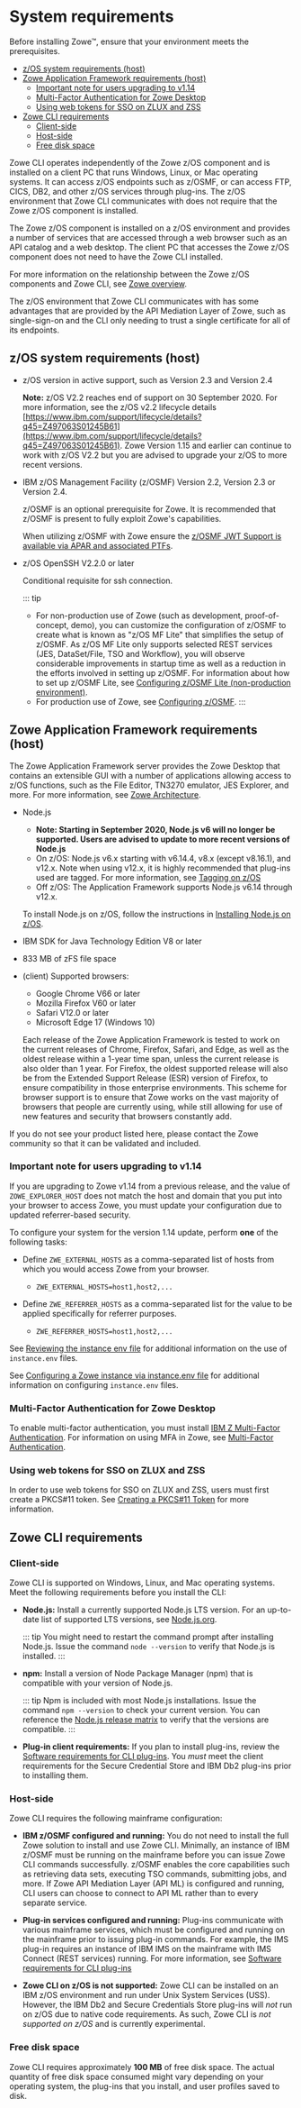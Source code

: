 # System requirements <!-- omit in toc -->

Before installing Zowe&trade;, ensure that your environment meets the prerequisites.

- [z/OS system requirements (host)](#zos-system-requirements-host)
- [Zowe Application Framework requirements (host)](#zowe-application-framework-requirements-host)
  - [Important note for users upgrading to v1.14](#important-note-for-users-upgrading-to-v114)
  - [Multi-Factor Authentication for Zowe Desktop](#multi-factor-authentication-for-zowe-desktop)
  - [Using web tokens for SSO on ZLUX and ZSS](#using-web-tokens-for-sso-on-zlux-and-zss)
- [Zowe CLI requirements](#zowe-cli-requirements)
  - [Client-side](#client-side)
  - [Host-side](#host-side)
  - [Free disk space](#free-disk-space)

Zowe CLI operates independently of the Zowe z/OS component and is installed on a client PC that runs Windows, Linux, or Mac operating systems.  It can access z/OS endpoints such as z/OSMF, or can access FTP, CICS, DB2, and other z/OS services through plug-ins.  The z/OS environment that Zowe CLI communicates with does not require that the Zowe z/OS component is installed.

The Zowe z/OS component is installed on a z/OS environment and provides a number of services that are accessed through a web browser such as an API catalog and a web desktop.  The client PC that accesses the Zowe z/OS component does not need to have the Zowe CLI installed.

For more information on the relationship between the Zowe z/OS components and Zowe CLI, see [Zowe overview](../getting-started/overview.md).

The z/OS environment that Zowe CLI communicates with has some advantages that are provided by the API Mediation Layer of Zowe, such as single-sign-on and the CLI only needing to trust a single certificate for all of its endpoints.

## z/OS system requirements (host)

- z/OS version in active support, such as Version 2.3 and Version 2.4

   **Note:** z/OS V2.2 reaches end of support on 30 September 2020. For more information, see the z/OS v2.2 lifecycle details [https://www.ibm.com/support/lifecycle/details?q45=Z497063S01245B61](https://www.ibm.com/support/lifecycle/details?q45=Z497063S01245B61). Zowe Version 1.15 and earlier can continue to work with z/OS V2.2 but you are advised to upgrade your z/OS to more recent versions.

- IBM z/OS Management Facility (z/OSMF) Version 2.2, Version 2.3 or Version 2.4.

  z/OSMF is an optional prerequisite for Zowe.  It is recommended that z/OSMF is present to fully exploit Zowe's capabilities.

  When utilizing z/OSMF with Zowe ensure the [z/OSMF JWT Support is available via APAR and associated PTFs](https://www.ibm.com/support/pages/apar/PH12143).

- z/OS OpenSSH V2.2.0 or later

  Conditional requisite for ssh connection.

  ::: tip
   - For non-production use of Zowe (such as development, proof-of-concept, demo),  you can customize the configuration of z/OSMF to create what is known as "z/OS MF Lite" that simplifies the setup of z/OSMF. As z/OS MF Lite only supports selected REST services (JES, DataSet/File, TSO and Workflow), you will observe considerable improvements in startup time as well as a reduction in the efforts involved in setting up z/OSMF. For information about how to set up z/OSMF Lite, see [Configuring z/OSMF Lite (non-production environment)](systemrequirements-zosmf-lite.md).
  - For production use of Zowe, see [Configuring z/OSMF](systemrequirements-zosmf.md).
  :::

## Zowe Application Framework requirements (host)

The Zowe Application Framework server provides the Zowe Desktop that contains an extensible GUI with a number of applications allowing access to z/OS functions, such as the File Editor, TN3270 emulator, JES Explorer, and more. For more information, see [Zowe Architecture](../getting-started/zowe-architecture.md#zlux).

- Node.js
  - **Note: Starting in September 2020, Node.js v6 will no longer be supported. Users are advised to update to more recent versions of Node.js**
  - On z/OS: Node.js v6.x starting with v6.14.4, v8.x (except v8.16.1), and v12.x. Note when using v12.x, it is highly recommended that plug-ins used are tagged. For more information, see [Tagging on z/OS](../extend/extend-desktop/mvd-buildingplugins.md#tagging-plugin-files-on-z-os)
  - Off z/OS: The Application Framework supports Node.js v6.14 through v12.x.

   To install Node.js on z/OS, follow the instructions in [Installing Node.js on z/OS](install-nodejs-zos.md).

- IBM SDK for Java Technology Edition V8 or later
- 833 MB of zFS file space

- (client) Supported browsers:
    -   Google Chrome V66 or later
    -   Mozilla Firefox V60 or later
    -   Safari V12.0 or later
    -   Microsoft Edge 17 (Windows 10)

   Each release of the Zowe Application Framework is tested to work on the current releases of Chrome, Firefox, Safari, and Edge, as well as the oldest release within a 1-year time span, unless the current release is also older than 1 year. For Firefox, the oldest supported release will also be from the Extended Support Release (ESR) version of Firefox, to ensure compatibility in those enterprise environments. This scheme for browser support is to ensure that Zowe works on the vast majority of browsers that people are currently using, while still allowing for use of new features and security that browsers constantly add.

If you do not see your product listed here, please contact the Zowe community so that it can be validated and included.

### Important note for users upgrading to v1.14

If you are upgrading to Zowe v1.14 from a previous release,
and the value of `ZOWE_EXPLORER_HOST` does not match the host and domain that you put into your browser to access Zowe, you must update your configuration due to updated referrer-based security.

To configure your system for the version 1.14 update, perform **one** of the following tasks:
- Define `ZWE_EXTERNAL_HOSTS` as a comma-separated list of hosts from which you would access Zowe from your browser.
  - `ZWE_EXTERNAL_HOSTS=host1,host2,...`

- Define `ZWE_REFERRER_HOSTS` as a comma-separated list for the value to be applied specifically for referrer purposes.
  - `ZWE_REFERRER_HOSTS=host1,host2,...`

See [Reviewing the instance env file](../user-guide/configure-instance-directory.md#reviewing-the-instanceenv-file) for additional information on the use of `instance.env` files.

See [Configuring a Zowe instance via instance.env file](../user-guide/configure-instance-directory.md#configuring-a-Zowe-instance-via-instanceenv-file) for additional information on configuring `instance.env` files.

### Multi-Factor Authentication for Zowe Desktop

To enable multi-factor authentication, you must install [IBM Z Multi-Factor Authentication](https://www.ibm.com/us-en/marketplace/ibm-multifactor-authentication-for-zos). For information on using MFA in Zowe, see [Multi-Factor Authentication](mvd-configuration.md#multi-factor-authentication-configuration).

### Using web tokens for SSO on ZLUX and ZSS

In order to use web tokens for SSO on ZLUX and ZSS, users must first create a PKCS#11 token. See [Creating a PKCS#11 Token](configure-certificates.md#creating-a-pkcs11-token) for more information.

## Zowe CLI requirements

### Client-side

Zowe CLI is supported on Windows, Linux, and Mac operating systems. Meet the following requirements before you install the CLI:

- **Node.js:** Install a currently supported Node.js LTS version. For an up-to-date list of supported LTS versions, see [Node.js.org](https://nodejs.org/en/download/releases/).

    ::: tip
    You might need to restart the command prompt after installing Node.js. Issue the command `node --version` to verify that Node.js is installed.
    :::

- **npm:** Install a version of Node Package Manager (npm) that is compatible with your version of Node.js.

    ::: tip
    Npm is included with most Node.js installations. Issue the command `npm --version` to check your current version. You can reference the [Node.js release matrix](https://nodejs.org/en/download/releases/) to verify that the versions are compatible.
    :::

- **Plug-in client requirements:** If you plan to install plug-ins, review the [Software requirements for CLI plug-ins](./cli-swreqplugins.md). You *must* meet the client requirements for the Secure Credential Store and IBM Db2 plug-ins prior to installing them.

### Host-side

Zowe CLI requires the following mainframe configuration:

- **IBM z/OSMF configured and running:** You do not need to install the full Zowe solution to install and use Zowe CLI. Minimally, an instance of IBM z/OSMF must be running on the mainframe before you can issue Zowe CLI commands successfully. z/OSMF enables the core capabilities such as retrieving data sets, executing TSO commands, submitting jobs, and more. If Zowe API Mediation Layer (API ML) is configured and running, CLI users can choose to connect to API ML rather than to every separate service.

- **Plug-in services configured and running:** Plug-ins communicate with various mainframe services, which must be configured and running on the mainframe prior to issuing plug-in commands. For example, the IMS plug-in requires an instance of IBM IMS on the mainframe with IMS Connect (REST services) running. For more information, see [Software requirements for CLI plug-ins](./cli-swreqplugins.md)

- **Zowe CLI on z/OS is not supported:** Zowe CLI can be installed on an IBM z/OS environment and run under Unix System Services (USS). However, the IBM Db2 and Secure Credentials Store plug-ins will *not* run on z/OS due to native code requirements. As such, Zowe CLI is *not supported on z/OS* and is currently experimental.

### Free disk space

Zowe CLI requires approximately **100 MB** of free disk space. The actual quantity of free disk space consumed might vary depending on your operating system, the plug-ins that you install, and user profiles saved to disk.